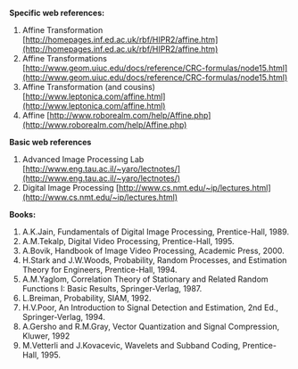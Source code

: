 **Specific web references:**

1. Affine Transformation [http://homepages.inf.ed.ac.uk/rbf/HIPR2/affine.htm](http://homepages.inf.ed.ac.uk/rbf/HIPR2/affine.htm)
2. Affine Transformations [http://www.geom.uiuc.edu/docs/reference/CRC-formulas/node15.html](http://www.geom.uiuc.edu/docs/reference/CRC-formulas/node15.html)
3. Affine Transformation (and cousins) [http://www.leptonica.com/affine.html](http://www.leptonica.com/affine.html)
4. Affine [http://www.roborealm.com/help/Affine.php](http://www.roborealm.com/help/Affine.php)

**Basic web references**

1. Advanced Image Processing Lab [http://www.eng.tau.ac.il/~yaro/lectnotes/](http://www.eng.tau.ac.il/~yaro/lectnotes/)
2. Digital Image Processing [http://www.cs.nmt.edu/~ip/lectures.html](http://www.cs.nmt.edu/~ip/lectures.html)

**Books:**

1. A.K.Jain, Fundamentals of Digital Image Processing, Prentice-Hall, 1989.
2. A.M.Tekalp, Digital Video Processing, Prentice-Hall, 1995.
3. A.Bovik, Handbook of Image Video Processing, Academic Press, 2000.
4. H.Stark and J.W.Woods, Probability, Random Processes, and Estimation Theory for Engineers, Prentice-Hall, 1994.
5. A.M.Yaglom, Correlation Theory of Stationary and Related Random Functions I: Basic Results, Springer-Verlag, 1987.
6. L.Breiman, Probability, SIAM, 1992.
7. H.V.Poor, An Introduction to Signal Detection and Estimation, 2nd Ed., Springer-Verlag, 1994.
8. A.Gersho and R.M.Gray, Vector Quantization and Signal Compression, Kluwer, 1992
9. M.Vetterli and J.Kovacevic, Wavelets and Subband Coding, Prentice-Hall, 1995.

